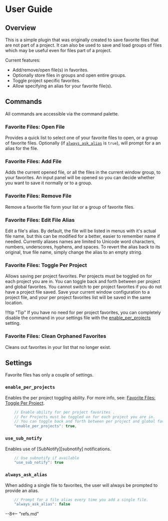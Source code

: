 # User Guide

## Overview

This is a simple plugin that was originally created to save favorite files that are not part of a project.  It can also be used to save and load groups of files which may be useful even for files part of a project.

Current features:

- Add/remove/open file(s) in favorites.
- Optionally store files in groups and open entire groups.
- Toggle project specific favorites.
- Allow specifying an alias for your favorite file(s).

## Commands

All commands are accessible via the command palette.

### Favorite Files: Open File

Provides a quick list to select one of your favorite files to open, or a group of favorite files. Optionally (if [`always_ask_alias`](#always_ask_alias) is `true`), will prompt for a an alias for the file.

### Favorite Files: Add File

Adds the current opened file, or all the files in the current window group, to your favorites.  An input panel will be opened so you can decide whether you want to save it normally or to a group.

### Favorite Files: Remove File

Remove a favorite file form your list or a group of favorite files.

### Favorite Files: Edit File Alias

Edit a file's alias.  By default, the file will be listed in menus with it's actual file name, but this can be modified for a better, easier to remember name if needed.  Currently aliases names are limited to Unicode word characters, numbers, underscores, hyphens, and spaces. To revert the alias back to its original, true file name, simply change the alias to an empty string.

### Favorite Files: Toggle Per Project

Allows saving per project favorites. Per projects must be toggled on for each project you are in.  You can toggle back and forth between per project and global favorites.  You cannot switch to per project favorites if you do not have a project file saved.  Save your current window configuration to a project file, and your per project favorites list will be saved in the same location.

!!!tip "Tip"
    If you have no need for per project favorites, you can completely disable the command in your settings file with the [enable_per_projects](#enable_per_projects) setting.

### Favorite Files: Clean Orphaned Favorites

Cleans out favorites in your list that no longer exist.

## Settings

Favorite files has only a couple of settings.

### `enable_per_projects`

Enables the per project toggling ability.  For more info, see: [Favorite Files: Toggle Per Project](#favorite-files-toggle-per-project).

```js
    // Enable ability for per project favorites .
    // Per Projects must be toggled on for each project you are in.
    // You can toggle back and forth between per project and global favorites.
    "enable_per_projects": true,
```

### `use_sub_notify`

Enables use of [SubNotify][subnotify] notifications.

```js
    // Use subnotify if available
    "use_sub_notify": true
```

### `always_ask_alias`

When adding a single file to favorites, the user will always be prompted to provide an alias.

```js
    // Prompt for a file alias every time you add a single file.
    "always_ask_alias": false
```


--8<-- "refs.md"
